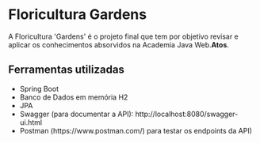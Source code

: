 # Floricultura Gardens
A Floricultura 'Gardens' é o projeto final que tem por objetivo revisar e aplicar os conhecimentos absorvidos na Academia Java Web.<strong>Atos</strong>.<br>


## Ferramentas utilizadas
<ul>
  <li>Spring Boot</li>
  <li>Banco de Dados em memória H2</li>
  <li>JPA</li>
  <li>Swagger (para documentar a API): http://localhost:8080/swagger-ui.html</li>
  <li>Postman (https://www.postman.com/) para testar os endpoints da API)</li>
</li>
